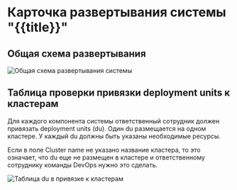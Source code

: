 # Карточка развертывания системы "{{title}}"

## Общая схема развертывания

![Общая схема развертывания системы](@entity/clusters/system_deployment_diagram?parent={{id}})


## Таблица проверки привязки deployment units к кластерам

Для каждого компонента системы ответственный сотрудник должен привязать deployment units (du). Один du размещается на одном кластере. У каждый du должны быть указаны необходимые ресурсы.

Если в поле Cluster name не указано название кластера, то это означает, что du еще не размещен в кластере и ответственному сотруднику команды DevOps нужно это сделать.

![Таблица du в привязке к кластерам](@entity/clusters/system_deployment_table?system_id={{id}})